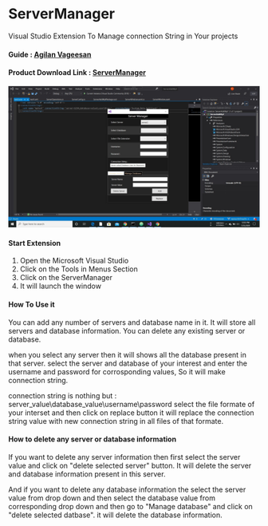 # ServerManager
Visual Studio Extension To Manage connection String in Your projects

#### Guide : [Agilan Vageesan](https://www.linkedin.com/in/agilan-vageesan-b6a12a1b1/?originalSubdomain=in)
#### Product Download Link : [ServerManager](https://marketplace.visualstudio.com/items?itemName=RohitChouhan.rchouhan123)

![Screenshot](https://raw.githubusercontent.com/rchouhan170590/ServerManager/master/Media/SharedScreenshot.jpg)

#### Start Extension
1. Open the Microsoft  Visual Studio
2. Click on the Tools in Menus Section
3. Click on the  ServerManager
4. It will launch the window



#### How To Use it
You can add any number of servers and database name in it. It will store all servers and database information.
You can delete any existing server or database.

when you select any server then it will shows all the database present in that server. select the server and database of your interest and enter the username and password for corrosponding values, So it will make connection string.

connection string is nothing but : server_value\database_value\username\password
select the file formate of your interset and then click on replace button it will replace the connection string value with new connection string in all files of that formate.


#### How to delete any server or database information
If you want to delete any server information  then first select the server value and click on "delete selected server" button. It will delete the server and database information present in this server.

And if you want to delete any database information the select the server value from drop down and then select the database value from corresponding drop down and then go to "Manage database" and click on "delete selected datbase". it will delete the database information.


